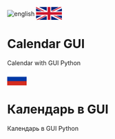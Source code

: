<img height="600em" src="https://miro.medium.com/max/1400/1*I9c1m1fD54d6skSWRKS16g.webp" alt="english" align = "center"/>



<img height="30em" src="https://raw.githubusercontent.com/anki-geo/ultimate-geography/a44a569a922e1d241517113e2917736af808eed7/src/media/flags/ug-flag-united_kingdom.svg" alt="english" align = "center"/>

# Calendar GUI
Calendar with GUI Python
 
<img height="30em" src="https://raw.githubusercontent.com/anki-geo/ultimate-geography/a44a569a922e1d241517113e2917736af808eed7/src/media/flags/ug-flag-russia.svg" alt="russian" align = "center"/>

# Календарь в GUI
Календарь в GUI Python

